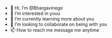 - 👋 Hi, I’m @Bhargavinege
- 👀 I’m interested in youu
- 🌱 I’m currently learning more about you
- 💞️ I’m looking to collaborate on being with you 
- 📫 How to reach me message me anytime 

<!---
Bhargavinege/Bhargavinege is a ✨ special ✨ repository because its `README.md` (this file) appears on your GitHub profile.
You can click the Preview link to take a look at your changes.
--->

